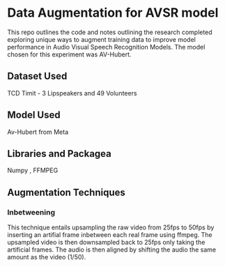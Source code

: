 # Data Augmentation for AVSR model

This repo outlines the code and notes outlining the research completed exploring unique ways to augment training data to improve model performance in Audio Visual Speech Recognition Models. The model chosen for this experiment was AV-Hubert.

## Dataset Used

TCD Timit - 3 Lipspeakers and 49 Volunteers

## Model Used

Av-Hubert from Meta

## Libraries and Packagea

Numpy , FFMPEG 

## Augmentation Techniques

### Inbetweening 

This technique entails upsampling the raw video from 25fps to 50fps by inserting an artifial frame inbetween each real frame using ffmpeg. The upsampled video is then downsampled back to 25fps only taking the artificial frames. The audio is then aligned by shifting the audio the same amount as the video (1/50).


